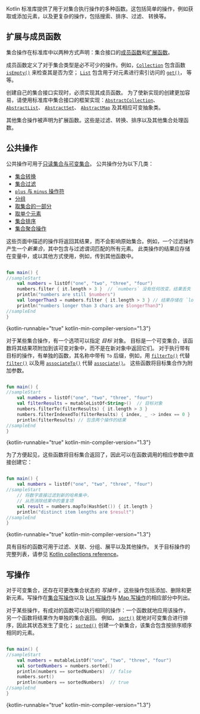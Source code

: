 [//]: # (title: 集合操作概述)

Kotlin 标准库提供了用于对集合执行操作的多种函数。这包括<!--
-->简单的操作，例如获取或添加元素，以及更复杂的操作，包括搜索、排序、过滤、
转换等。  

## 扩展与成员函数

集合操作在标准库中以两种方式声明：集合<!--
-->接口的[成员函数](classes.md#类成员)和[扩展函数](extensions.md#扩展函数)。 

成员函数定义了对于集合类型是必不可少的操作。例如，[`Collection`](https://kotlinlang.org/api/latest/jvm/stdlib/kotlin.collections/-collection/index.html)
包含函数 [`isEmpty()`](https://kotlinlang.org/api/latest/jvm/stdlib/kotlin.collections/-collection/is-empty.html)
来检查其是否为空； [`List`](https://kotlinlang.org/api/latest/jvm/stdlib/kotlin.collections/-list/index.html) 包含<!--
-->用于对元素进行索引访问的 [`get()`](https://kotlinlang.org/api/latest/jvm/stdlib/kotlin.collections/-list/get.html)，
等等。

创建自己的集合接口实现时，必须实现其成员函数。
为了使新实现的创建更加容易，请使用标准库中集合接口的框架实现<!--
-->：[`AbstractCollection`](https://kotlinlang.org/api/latest/jvm/stdlib/kotlin.collections/-abstract-collection/index.html)、
[`AbstractList`](https://kotlinlang.org/api/latest/jvm/stdlib/kotlin.collections/-abstract-list/index.html)、
[`AbstractSet`](https://kotlinlang.org/api/latest/jvm/stdlib/kotlin.collections/-abstract-set/index.html)、
[`AbstractMap`](https://kotlinlang.org/api/latest/jvm/stdlib/kotlin.collections/-abstract-map/index.html)
及其相应可变抽象类。

其他集合操作被声明为扩展函数。这些是过滤、转换、排序以及<!--
-->其他集合处理函数。 

## 公共操作

公共操作可用于[只读集合与可变集合](collections-overview.md#集合类型)。
公共操作分为以下几类：

* [集合转换](collection-transformations.md)
* [集合过滤](collection-filtering.md)
* [`plus` 与 `minus` 操作符](collection-plus-minus.md)
* [分组](collection-grouping.md)
* [取集合的一部分](collection-parts.md)
* [取单个元素](collection-elements.md)
* [集合排序](collection-ordering.md)
* [集合聚合操作](collection-aggregate.md)

这些页面中描述的操作将返回其结果，而不会影响原始集合。例如，一个过滤<!--
-->操作产生一个*新集合*，其中包含与过滤谓词匹配的所有元素。
此类操作的结果应存储在变量中，或以其他方式使用，例如，传到其他<!--
-->函数中。

```kotlin

fun main() {
//sampleStart
    val numbers = listOf("one", "two", "three", "four")  
    numbers.filter { it.length > 3 }  // `numbers` 没有任何改变，结果丢失
    println("numbers are still $numbers")
    val longerThan3 = numbers.filter { it.length > 3 } // 结果存储在 `longerThan3` 中
    println("numbers longer than 3 chars are $longerThan3")
//sampleEnd
}
```
{kotlin-runnable="true" kotlin-min-compiler-version="1.3"}

对于某些集合操作，有一个选项可以指定 _目标_ 对象。
目标是一个可变集合，该函数将其结果项附加到该可变对象中，而不是在新对象中返回它们。
对于执行带有目标的操作，有单独的函数，其名称中带有 `To` 后缀，例如，用
[`filterTo()`](https://kotlinlang.org/api/latest/jvm/stdlib/kotlin.collections/filter-to.html) 代替 [`filter()`](https://kotlinlang.org/api/latest/jvm/stdlib/kotlin.collections/filter.html)
以及用 [`associateTo()`](https://kotlinlang.org/api/latest/jvm/stdlib/kotlin.collections/associate-to.html) 代替 [`associate()`](https://kotlinlang.org/api/latest/jvm/stdlib/kotlin.collections/associate.html)。
这些函数将目标集合作为附加参数。

```kotlin

fun main() {
//sampleStart
    val numbers = listOf("one", "two", "three", "four")
    val filterResults = mutableListOf<String>()  // 目标对象
    numbers.filterTo(filterResults) { it.length > 3 }
    numbers.filterIndexedTo(filterResults) { index, _ -> index == 0 }
    println(filterResults) // 包含两个操作的结果
//sampleEnd
}

```
{kotlin-runnable="true" kotlin-min-compiler-version="1.3"}

为了方便起见，这些函数将目标集合返回了，因此可以在函数调用的相应<!--
-->参数中直接创建它：

```kotlin

fun main() {
    val numbers = listOf("one", "two", "three", "four")
//sampleStart
    // 将数字直接过滤到新的哈希集中，
    // 从而消除结果中的重复项
    val result = numbers.mapTo(HashSet()) { it.length }
    println("distinct item lengths are $result")
//sampleEnd
}
```
{kotlin-runnable="true" kotlin-min-compiler-version="1.3"}

具有目标的函数可用于过滤、关联、分组、展平以及其他操作。 关于目标操作的<!--
-->完整列表，请参见 [Kotlin collections reference](https://kotlinlang.org/api/latest/jvm/stdlib/kotlin.collections/index.html)。

## 写操作

对于可变集合，还存在可更改集合状态的 _写操作_ 。这些操作包括<!--
-->添加、删除和更新元素。写操作在[集合写操作](collection-write.md)以及 [List 写操作](list-operations.md#list-写操作)与 [Map 写操作](map-operations.md#map-写操作)的<!--
-->相应部分中列出。

对于某些操作，有成对的函数可以执行相同的操作：一个函数就地应用该操作，
另一个函数将结果作为单独的集合返回。 例如， [`sort()`](https://kotlinlang.org/api/latest/jvm/stdlib/kotlin.collections/sort.html)
就地对可变集合进行排序，因此其状态发生了变化； [`sorted()`](https://kotlinlang.org/api/latest/jvm/stdlib/kotlin.collections/sorted.html)
创建一个新集合，该集合包含按排序顺序相同的元素。

```kotlin

fun main() {
//sampleStart
    val numbers = mutableListOf("one", "two", "three", "four")
    val sortedNumbers = numbers.sorted()
    println(numbers == sortedNumbers)  // false
    numbers.sort()
    println(numbers == sortedNumbers)  // true
//sampleEnd
}
```
{kotlin-runnable="true" kotlin-min-compiler-version="1.3"}
